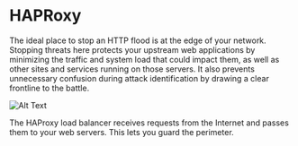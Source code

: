 # HAPRoxy

The ideal place to stop an HTTP flood is at the edge of your network. Stopping threats here protects your upstream web applications by minimizing the traffic and system load that could impact them, as well as other sites and services running on those servers. It also prevents unnecessary confusion during attack identification by drawing a clear frontline to the battle.

![Alt Text](../assets/DDosHAProxy.gif)

The HAProxy load balancer receives requests from the Internet and passes them to your web servers. This lets you guard the perimeter.
